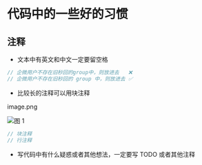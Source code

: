 # 代码中的一些好的习惯
## 注释
- 文本中有英文和中文一定要留空格

```ts
// 企微用户不存在旧秒回的group中，则放进去   ❌
// 企微用户不存在旧秒回的 group 中，则放进去 ✅
```

- 比较长的注释可以用块注释

image.png

![图 1](https://tinyurl.com/2dmh4xv7)  



```ts
// 块注释
// 行注释
```

- 写代码中有什么疑惑或者其他想法，一定要写 TODO 或者其他注释